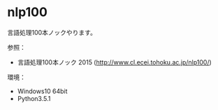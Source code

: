# nlp100
言語処理100本ノックやります。

参照：

* 言語処理100本ノック 2015 (http://www.cl.ecei.tohoku.ac.jp/nlp100/)

環境：

* Windows10 64bit
* Python3.5.1

